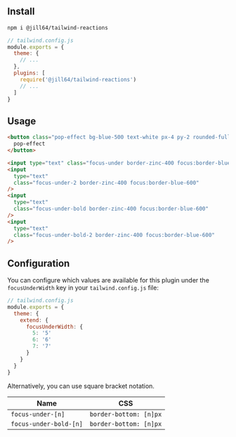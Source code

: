 <!----- BEGIN GHOST DOCS HEADER ----->
<!----- END GHOST DOCS HEADER ----->

## Install

```sh
npm i @jill64/tailwind-reactions
```

```js
// tailwind.config.js
module.exports = {
  theme: {
    // ...
  },
  plugins: [
    require('@jill64/tailwind-reactions')
    // ...
  ]
}
```

## Usage

```html
<button class="pop-effect bg-blue-500 text-white px-4 py-2 rounded-full">
  pop-effect
</button>

<input type="text" class="focus-under border-zinc-400 focus:border-blue-600" />
<input
  type="text"
  class="focus-under-2 border-zinc-400 focus:border-blue-600"
/>
<input
  type="text"
  class="focus-under-bold border-zinc-400 focus:border-blue-600"
/>
<input
  type="text"
  class="focus-under-bold-2 border-zinc-400 focus:border-blue-600"
/>
```

## Configuration

You can configure which values are available for this plugin under the `focusUnderWidth` key in your `tailwind.config.js` file:

```js
// tailwind.config.js
module.exports = {
  theme: {
    extend: {
      focusUnderWidth: {
        5: '5'
        6: '6'
        7: '7'
      }
    }
  }
}
```

Alternatively, you can use square bracket notation.

| Name                   | CSS                    |
| ---------------------- | ---------------------- |
| `focus-under-[n]`      | `border-bottom: [n]px` |
| `focus-under-bold-[n]` | `border-bottom: [n]px` |
